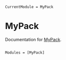 ```@meta
CurrentModule = MyPack
```

# MyPack

Documentation for [MyPack](https://github.com/TsilidisV/MyPack.jl).

```@index
```

```@autodocs
Modules = [MyPack]
```
